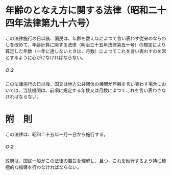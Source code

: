 # 年齢のとなえ方に関する法律（昭和二十四年法律第九十六号）
この法律施行の日以後、国民は、年齢を数え年によつて言い表わす従来のならわしを改めて、年齢計算に関する法律（明治三十五年法律第五十号）の規定により算定した年数（一年に達しないときは、月数）によつてこれを言い表わすのを常とするように心がけなければならない。
##### ○２
この法律施行の日以後、国又は地方公共団体の機関が年齢を言い表わす場合においては、当該機関は、前項に規定する年数又は月数によつてこれを言い表わさなければならない。
# 附　則
この法律は、昭和二十五年一月一日から施行する。
##### ○２
政府は、国民一般がこの法律の趣旨を理解し、且つ、これを励行するよう特に積極的な指導を行わなければならない。
